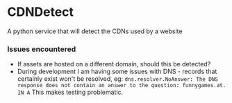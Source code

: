 # CDNDetect
A python service that will detect the CDNs used by a website


### Issues encountered
* If assets are hosted on a different domain, should this be detected?
* During development I am having some issues with DNS - records that certainly exist won't be resolved,
  eg: `dns.resolver.NoAnswer: The DNS response does not contain an answer to the question: funnygames.at. IN A`
  This makes testing problematic.